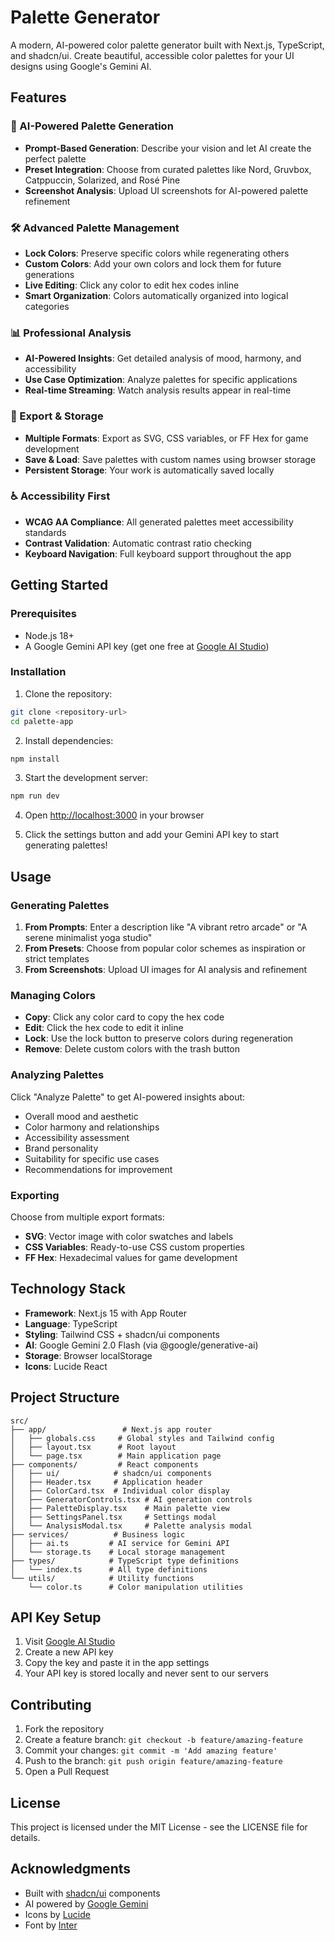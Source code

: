 # Palette Generator

A modern, AI-powered color palette generator built with Next.js, TypeScript, and shadcn/ui. Create beautiful, accessible color palettes for your UI designs using Google's Gemini AI.

## Features

### 🎨 AI-Powered Palette Generation
- **Prompt-Based Generation**: Describe your vision and let AI create the perfect palette
- **Preset Integration**: Choose from curated palettes like Nord, Gruvbox, Catppuccin, Solarized, and Rosé Pine
- **Screenshot Analysis**: Upload UI screenshots for AI-powered palette refinement

### 🛠️ Advanced Palette Management
- **Lock Colors**: Preserve specific colors while regenerating others
- **Custom Colors**: Add your own colors and lock them for future generations
- **Live Editing**: Click any color to edit hex codes inline
- **Smart Organization**: Colors automatically organized into logical categories

### 📊 Professional Analysis
- **AI-Powered Insights**: Get detailed analysis of mood, harmony, and accessibility
- **Use Case Optimization**: Analyze palettes for specific applications
- **Real-time Streaming**: Watch analysis results appear in real-time

### 💾 Export & Storage
- **Multiple Formats**: Export as SVG, CSS variables, or FF Hex for game development
- **Save & Load**: Save palettes with custom names using browser storage
- **Persistent Storage**: Your work is automatically saved locally

### ♿ Accessibility First
- **WCAG AA Compliance**: All generated palettes meet accessibility standards
- **Contrast Validation**: Automatic contrast ratio checking
- **Keyboard Navigation**: Full keyboard support throughout the app

## Getting Started

### Prerequisites
- Node.js 18+ 
- A Google Gemini API key (get one free at [Google AI Studio](https://makersuite.google.com/app/apikey))

### Installation

1. Clone the repository:
```bash
git clone <repository-url>
cd palette-app
```

2. Install dependencies:
```bash
npm install
```

3. Start the development server:
```bash
npm run dev
```

4. Open [http://localhost:3000](http://localhost:3000) in your browser

5. Click the settings button and add your Gemini API key to start generating palettes!

## Usage

### Generating Palettes

1. **From Prompts**: Enter a description like "A vibrant retro arcade" or "A serene minimalist yoga studio"
2. **From Presets**: Choose from popular color schemes as inspiration or strict templates
3. **From Screenshots**: Upload UI images for AI analysis and refinement

### Managing Colors

- **Copy**: Click any color card to copy the hex code
- **Edit**: Click the hex code to edit it inline
- **Lock**: Use the lock button to preserve colors during regeneration
- **Remove**: Delete custom colors with the trash button

### Analyzing Palettes

Click "Analyze Palette" to get AI-powered insights about:
- Overall mood and aesthetic
- Color harmony and relationships  
- Accessibility assessment
- Brand personality
- Suitability for specific use cases
- Recommendations for improvement

### Exporting

Choose from multiple export formats:
- **SVG**: Vector image with color swatches and labels
- **CSS Variables**: Ready-to-use CSS custom properties
- **FF Hex**: Hexadecimal values for game development

## Technology Stack

- **Framework**: Next.js 15 with App Router
- **Language**: TypeScript
- **Styling**: Tailwind CSS + shadcn/ui components
- **AI**: Google Gemini 2.0 Flash (via @google/generative-ai)
- **Storage**: Browser localStorage
- **Icons**: Lucide React

## Project Structure

```
src/
├── app/                 # Next.js app router
│   ├── globals.css     # Global styles and Tailwind config
│   ├── layout.tsx      # Root layout
│   └── page.tsx        # Main application page
├── components/         # React components
│   ├── ui/            # shadcn/ui components
│   ├── Header.tsx     # Application header
│   ├── ColorCard.tsx  # Individual color display
│   ├── GeneratorControls.tsx # AI generation controls
│   ├── PaletteDisplay.tsx    # Main palette view
│   ├── SettingsPanel.tsx     # Settings modal
│   └── AnalysisModal.tsx     # Palette analysis modal
├── services/          # Business logic
│   ├── ai.ts         # AI service for Gemini API
│   └── storage.ts    # Local storage management
├── types/            # TypeScript type definitions
│   └── index.ts      # All type definitions
└── utils/            # Utility functions
    └── color.ts      # Color manipulation utilities
```

## API Key Setup

1. Visit [Google AI Studio](https://makersuite.google.com/app/apikey)
2. Create a new API key
3. Copy the key and paste it in the app settings
4. Your API key is stored locally and never sent to our servers

## Contributing

1. Fork the repository
2. Create a feature branch: `git checkout -b feature/amazing-feature`
3. Commit your changes: `git commit -m 'Add amazing feature'`
4. Push to the branch: `git push origin feature/amazing-feature`
5. Open a Pull Request

## License

This project is licensed under the MIT License - see the LICENSE file for details.

## Acknowledgments

- Built with [shadcn/ui](https://ui.shadcn.com/) components
- AI powered by [Google Gemini](https://ai.google.dev/)
- Icons by [Lucide](https://lucide.dev/)
- Font by [Inter](https://rsms.me/inter/)